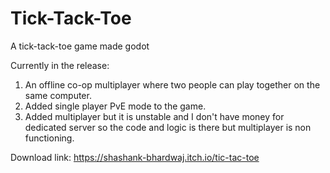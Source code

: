 # Tick-Tack-Toe
A tick-tack-toe game made godot

Currently in the release:
1. An offline co-op multiplayer where two people can play together on the same computer.
2. Added single player PvE mode to the game.
3. Added multiplayer but it is unstable and I don't have money for dedicated server so the code and logic is there but multiplayer is non functioning.

Download link:
https://shashank-bhardwaj.itch.io/tic-tac-toe
